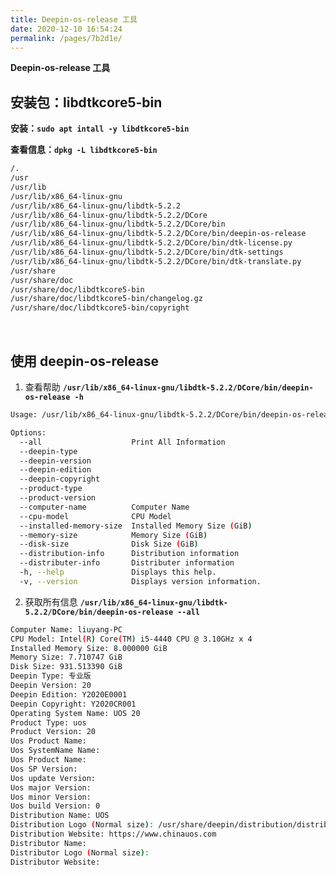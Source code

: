 ```yaml
---
title: Deepin-os-release 工具
date: 2020-12-10 16:54:24
permalink: /pages/7b2d1e/
---
```

**Deepin-os-release 工具**

## 安装包：libdtkcore5-bin

**安装：`sudo apt intall -y libdtkcore5-bin`**

**查看信息：`dpkg -L libdtkcore5-bin`**

```bash
/.
/usr
/usr/lib
/usr/lib/x86_64-linux-gnu
/usr/lib/x86_64-linux-gnu/libdtk-5.2.2
/usr/lib/x86_64-linux-gnu/libdtk-5.2.2/DCore
/usr/lib/x86_64-linux-gnu/libdtk-5.2.2/DCore/bin
/usr/lib/x86_64-linux-gnu/libdtk-5.2.2/DCore/bin/deepin-os-release
/usr/lib/x86_64-linux-gnu/libdtk-5.2.2/DCore/bin/dtk-license.py
/usr/lib/x86_64-linux-gnu/libdtk-5.2.2/DCore/bin/dtk-settings
/usr/lib/x86_64-linux-gnu/libdtk-5.2.2/DCore/bin/dtk-translate.py
/usr/share
/usr/share/doc
/usr/share/doc/libdtkcore5-bin
/usr/share/doc/libdtkcore5-bin/changelog.gz
/usr/share/doc/libdtkcore5-bin/copyright
```

<br>

## 使用 deepin-os-release

1. 查看帮助 **`/usr/lib/x86_64-linux-gnu/libdtk-5.2.2/DCore/bin/deepin-os-release -h`**

```bash
Usage: /usr/lib/x86_64-linux-gnu/libdtk-5.2.2/DCore/bin/deepin-os-release [options]

Options:
  --all                    Print All Information
  --deepin-type             
  --deepin-version          
  --deepin-edition          
  --deepin-copyright        
  --product-type            
  --product-version         
  --computer-name          Computer Name
  --cpu-model              CPU Model
  --installed-memory-size  Installed Memory Size (GiB)
  --memory-size            Memory Size (GiB)
  --disk-size              Disk Size (GiB)
  --distribution-info      Distribution information
  --distributer-info       Distributer information
  -h, --help               Displays this help.
  -v, --version            Displays version information.
```

2. 获取所有信息 **`/usr/lib/x86_64-linux-gnu/libdtk-5.2.2/DCore/bin/deepin-os-release --all`**

```bash
Computer Name: liuyang-PC
CPU Model: Intel(R) Core(TM) i5-4440 CPU @ 3.10GHz x 4
Installed Memory Size: 8.000000 GiB
Memory Size: 7.710747 GiB
Disk Size: 931.513390 GiB
Deepin Type: 专业版
Deepin Version: 20
Deepin Edition: Y2020E0001
Deepin Copyright: Y2020CR001
Operating System Name: UOS 20
Product Type: uos
Product Version: 20
Uos Product Name: 
Uos SystemName Name: 
Uos Product Name: 
Uos SP Version: 
Uos update Version: 
Uos major Version: 
Uos minor Version: 
Uos build Version: 0
Distribution Name: UOS
Distribution Logo (Normal size): /usr/share/deepin/distribution/distribution_logo.svg
Distribution Website: https://www.chinauos.com
Distributor Name: 
Distributor Logo (Normal size): 
Distributor Website:
```